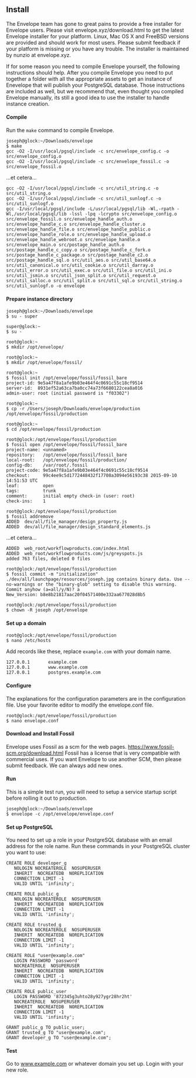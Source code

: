 ## Install
The Envelope team has gone to great pains to provide a free installer for Envelope users. Please visit envelope.xyz/download.html to get the latest Envelope installer for your platform. Linux, Mac OS X and FreeBSD versions are provided and should work for most users. Please submit feedback if your platform is missing or you have any trouble. The installer is maintained by nunzio at envelope.xyz. 

If for some reason you need to compile Envelope yourself, the following instructions should help. After you compile Envelope you need to put together a folder with all the appropriate assets to get an instance of Enevelope that will publish your PostgreSQL database. Those instructions are included as well, but we recommend that, even thought you compiled Envelope manually, its still a good idea to use the installer to handle instance creation. 

#### Compile
Run the `make` command to compile Envelope.
```
joseph@glock:~/Downloads/envelope
$ make
gcc -O2 -I/usr/local/pgsql/include -c src/envelope_config.c -o src/envelope_config.o
gcc -O2 -I/usr/local/pgsql/include -c src/envelope_fossil.c -o src/envelope_fossil.o
```
...et cetera...
```
gcc -O2 -I/usr/local/pgsql/include -c src/util_string.c -o src/util_string.o
gcc -O2 -I/usr/local/pgsql/include -c src/util_sunlogf.c -o src/util_sunlogf.o
gcc -I/usr/local/pgsql/include -L/usr/local/pgsql/lib -Wl,-rpath -Wl,/usr/local/pgsql/lib -lssl -lpq -lcrypto src/envelope_config.o src/envelope_fossil.o src/envelope_handle_auth.o src/envelope_handle_c.o src/envelope_handle_cluster.o src/envelope_handle_file.o src/envelope_handle_public.o src/envelope_handle_role.o src/envelope_handle_upload.o src/envelope_handle_webroot.o src/envelope_handle.o src/envelope_main.o src/postage_handle_auth.o src/postage_handle_c_copy.o src/postage_handle_c_fork.o src/postage_handle_c_package.o src/postage_handle_c2.o src/postage_handle_sql.o src/util_aes.o src/util_base64.o src/util_canonical.o src/util_cookie.o src/util_darray.o src/util_error.o src/util_exec.o src/util_file.o src/util_ini.o src/util_jsmin.o src/util_json_split.o src/util_request.o src/util_salloc.o src/util_split.o src/util_sql.o src/util_string.o src/util_sunlogf.o -o envelope
```

#### Prepare instance directory

```
joseph@glock:~/Downloads/envelope
$ su - super

super@glock:~
$ su -

root@glock:~
$ mkdir /opt/envelope/

root@glock:~
$ mkdir /opt/envelope/fossil/

root@glock:~
$ fossil init /opt/envelope/fossil/fossil_bare
project-id: 9e5a47f8a1afe9b03e464f4c0691c55c18cf9514
server-id:  8931ef52a63ca7ba0cc74a73f6680122cea8a016
admin-user: root (initial password is "f03302")

root@glock:~
$ cp -r /Users/joseph/Downloads/envelope/production /opt/envelope/fossil/production

root@glock:~
$ cd /opt/envelope/fossil/production

root@glock:/opt/envelope/fossil/production
$ fossil open /opt/envelope/fossil/fossil_bare
project-name: <unnamed>
repository:   /opt/envelope/fossil/fossil_bare
local-root:   /opt/envelope/fossil/production/
config-db:    /var/root/.fossil
project-code: 9e5a47f8a1afe9b03e464f4c0691c55c18cf9514
checkout:     99c4ee9c5d1772448432f17708a3094e56193c38 2015-09-10 14:51:53 UTC
leaf:         open
tags:         trunk
comment:      initial empty check-in (user: root)
check-ins:    1

root@glock:/opt/envelope/fossil/production
$ fossil addremove
ADDED  dev/all/file_manager/design_property.js
ADDED  dev/all/file_manager/design_standard_elements.js
```
...et cetera...
```
ADDED  web_root/workflowproducts.com/index.html
ADDED  web_root/workflowproducts.com/js/greyspots.js
added 763 files, deleted 0 files

root@glock:/opt/envelope/fossil/production
$ fossil commit -m "initialization"
./dev/all/launchpage/resources/joseph.jpg contains binary data. Use --no-warnings or the "binary-glob" setting to disable this warning.
Commit anyhow (a=all/y/N)? a
New_Version: b8e8b21817aac20f04571400e332aa677028d8b5

root@glock:/opt/envelope/fossil/production
$ chown -R joseph /opt/envelope
```

#### Set up a domain
```
root@glock:/opt/envelope/fossil/production
$ nano /etc/hosts
```
Add records like these, replace `example.com` with your domain name.
```
127.0.0.1       example.com
127.0.0.1       www.example.com
127.0.0.1       postgres.example.com
```

#### Configure
The explanations for the configuration parameters are in the configuration file.
Use your favorite editor to modify the envelope.conf file.
```
root@glock:/opt/envelope/fossil/production
$ nano envelope.conf
```

#### Download and Install Fossil
Envelope uses Fossil as a scm for the web pages.
https://www.fossil-scm.org/download.html
Fossil has a license that is very compatible with commercial uses. If you want Envelope to use another SCM, then please submit feedback. We can always add new ones.

#### Run
This is a simple test run, you will need to setup a service startup script before rolling it out to production.
```
joseph@glock:~/Downloads/envelope
$ envelope -c /opt/envelope/envelope.conf
```

#### Set up PostgreSQL
You need to set up a role in your PostgreSQL database with an email address for the role name.
Run these commands in your PostgreSQL cluster you want to use:
```
CREATE ROLE developer_g
   NOLOGIN NOCREATEROLE  NOSUPERUSER 
   INHERIT  NOCREATEDB  NOREPLICATION 
   CONNECTION LIMIT -1
   VALID UNTIL 'infinity';
   
CREATE ROLE public_g
   NOLOGIN NOCREATEROLE  NOSUPERUSER 
   INHERIT  NOCREATEDB  NOREPLICATION 
   CONNECTION LIMIT -1
   VALID UNTIL 'infinity';

CREATE ROLE trusted_g
   NOLOGIN NOCREATEROLE  NOSUPERUSER 
   INHERIT  NOCREATEDB  NOREPLICATION 
   CONNECTION LIMIT -1
   VALID UNTIL 'infinity';

CREATE ROLE "user@example.com"
   LOGIN PASSWORD 'password'
   NOCREATEROLE  NOSUPERUSER 
   INHERIT  NOCREATEDB  NOREPLICATION 
   CONNECTION LIMIT -1
   VALID UNTIL 'infinity';

CREATE ROLE public_user
   LOGIN PASSWORD '872345g3uhto28y927ygr28hr2ht'
   NOCREATEROLE  NOSUPERUSER 
   INHERIT  NOCREATEDB  NOREPLICATION 
   CONNECTION LIMIT -1
   VALID UNTIL 'infinity';

GRANT public_g TO public_user;
GRANT trusted_g TO "user@example.com";
GRANT developer_g TO "user@example.com";
```

#### Test
Go to www.example.com or whatever domain you set up. Login with your new role.
